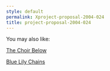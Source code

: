 ```yaml
---
style: default
permalink: Xproject-proposal-2004-024
title: project-proposal-2004-024
---
```

You may also like:

[The Choir Below](http://scp-wiki.net/the-choir-below)

[Blue Lily Chains](http://scp-wiki.net/blue-lily-chains)
